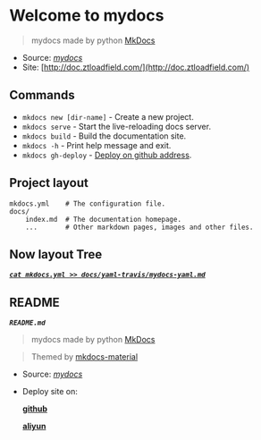 # Welcome to mydocs

> mydocs made by python [MkDocs](http://doc.ztloadfield.com/mkdocs/)

- Source: *[mydocs](https://github.com/dick7/mydocs)*
- Site: [http://doc.ztloadfield.com/](http://doc.ztloadfield.com/)


## Commands

* `mkdocs new [dir-name]` - Create a new project.
* `mkdocs serve` - Start the live-reloading docs server.
* `mkdocs build` - Build the documentation site.
* `mkdocs -h` - Print help message and exit.
* `mkdocs gh-deploy` - [Deploy on github address](https://dick7.github.io/mydocs/).

## Project layout

    mkdocs.yml    # The configuration file.
    docs/
        index.md  # The documentation homepage.
        ...       # Other markdown pages, images and other files.

## Now layout Tree

[***`cat mkdocs.yml >> docs/yaml-travis/mydocs-yaml.md`***](/yaml-travis/mydocs-yaml/#mydocs-yaml)

## README

***`README.md`***

> mydocs made by python [MkDocs](http://doc.ztloadfield.com/)

> Themed by [mkdocs-material](https://github.com/squidfunk/mkdocs-material)

- Source: [*mydocs*](https://github.com/dick7/mydocs)
- Deploy site on: 

    [**github**](https://dick7.github.io/mydocs/)
    
    [**aliyun**](http://doc.ztloadfield.com/)



